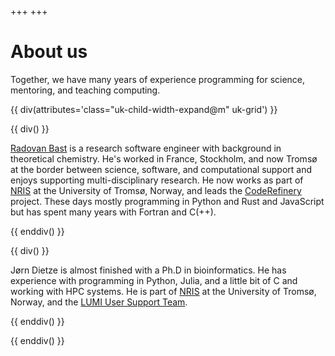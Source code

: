 +++
+++

# About us

Together, we have many years of experience programming for science, mentoring,
and teaching computing.

{{ div(attributes='class="uk-child-width-expand@m" uk-grid') }}

{{ div() }}

[Radovan Bast](https://bast.fr) is a research software engineer with
background in theoretical chemistry.  He's worked in France, Stockholm, and
now Tromsø at the border between science, software, and computational support
and enjoys supporting multi-disciplinary research.  He now works as part of
[NRIS](https://documentation.sigma2.no/) at the University of Tromsø, Norway,
and leads the [CodeRefinery](https://coderefinery.org) project.
These days mostly programming in Python and Rust and JavaScript but has spent
many years with Fortran and C(++).

{{ enddiv() }}

{{ div() }}

Jørn Dietze is almost finished with a Ph.D in bioinformatics.
He has experience with programming in Python, Julia, and a little bit of C and
working with HPC systems. He is part of [NRIS](https://documentation.sigma2.no/)
at the University of Tromsø, Norway, and the 
[LUMI User Support Team](https://www.lumi-supercomputer.eu/).

{{ enddiv() }}

{{ enddiv() }}
